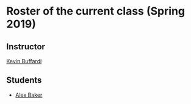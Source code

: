 # Roster of the current class (Spring 2019)

## Instructor

[Kevin Buffardi](https://github.com/kbuffardi)

## Students

* [Alex Baker](https://github.com/abaker-skudlarek)


